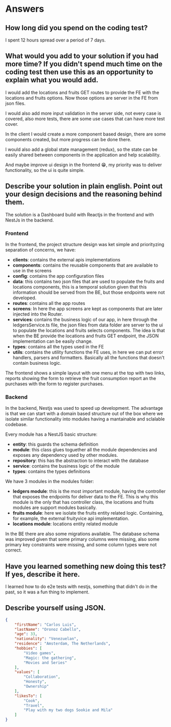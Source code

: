 # Answers

## How long did you spend on the coding test?
I spent 12 hours spread over a period of 7 days.

## What would you add to your solution if you had more time? If you didn't spend much time on the coding test then use this as an opportunity to explain what you would add.

I would add the locations and fruits GET routes to provide the FE with the locations and fruits options. Now those options are server in the FE from json files.

I would also add more input validation in the server side, not every case is covered, also more tests, there are some use cases that can have more test cover.

In the client I would create a more component based design, there are some components created, but more progress can be done there.

I would also add a global state management (redux), so the state can be easily shared between components in the application and help scalability.

And maybe improve ui design in the frontend 😁, my priority was to deliver functionality, so the ui is quite simple.

## Describe your solution in plain english. Point out your design decisions and the reasoning behind them.

The solution is a Dashboard build with Reactjs in the frontend and with NestJs in the backend.

### Frontend

In the frontend, the project structure design was ket simple and priorityzing separation of concerns, we have:
- ****clients****: contains the external apis implementations
- **components**: contains the reusable components that are available to use in the screens
- **config**: contains the app configuration files
- **data**: this contains two json files that are used to populate the fruits and locations components, this is a temporal solution given that this information should be served from the BE, but those endpoints were not developed.
- **routes**: contains all the app routes
- **screens**: In here the app screens are kept as components that are later injected into the Router.
- **services**: contains the business logic of our app, in here through the ledgersService.ts file, the json files from data folder are server to the ui to populate the locations and fruits selects components. The idea is that when the BE provide the locations and fruits GET endpoint, the JSON implementation can be easily change.
- **types**: contains all the types used in the FE
- **utils**: contains the utility functions the FE uses, in here we can put error handlers, parsers and formatters. Basically all the functions that doesn't contain business logic.

The frontend shows a simple layout with one menu at the top with two links, reports showing the form to retrieve the fruit consumption report an the purchases with the form to register purchases.

### Backend

In the backend, Nestjs was used to speed up development. The advantage is that we can start with a domain based structure out of the box where we isolate similar functionality into modules having a mantainable and sclalable codebase.

Every module has a NestJS basic structure:
- **entity**: this guards the schema definition
- **module**: this class glues toguether all the module dependencies and exposes any dependency used by other modules.
- **repository**: this has the abstraction to interact with the database
- **service**: contains the business logic of the module
- **types**: contains the types definitions

We have 3 modules in the modules folder:
- **ledgers module**: this is the most important module, having the controller that exposes the endpoints for deliver data to the FE. This is why this module is the only that has controller class, the locations and fruits modules are support modules basically.
- **fruits module**: here we isolate the fruits entity related logic. Containing, for example, the external fruityvice api implementation.
- **locations module**: locations entity related module

In the BE there are also some migrations available. The database schema was improved given that some primary columns were missing, also some primary key constraints were missing, and some column types were not correct.

## Have you learned something new doing this test? If yes, describe it here.

I learned how to do e2e tests with nestjs, something that didn't do in the past, so it was a fun thing to implement.

## Describe yourself using JSON.

```JSON
{
    "firstName": "Carlos Luis",
    "lastName": "Oronoz Cabello",
    "age": 33,
    "nationality": "Venezuelan",
    "residence": "Amsterdam, The Netherlands",
    "hobbies": [
        "Video games",
        "Magic: the gathering",
        "Movies and Series"
    ],
    "values": [
        "Collaboration",
        "Honesty",
        "Ownership"
    ],
    "likesTo": [
        "Cook",
        "Travel",
        "Play with my two dogs Sookie and Mila"
    ]
}
```